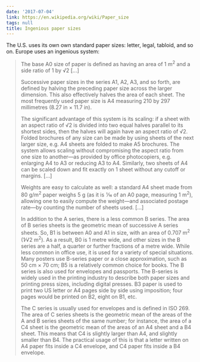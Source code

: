 ```yaml
---
date: '2017-07-04'
link: https://en.wikipedia.org/wiki/Paper_size
tags: null
title: Ingenious paper sizes
---
```


The U.S. uses its own own standard paper sizes: letter, legal, tabloid, and so on. Europe uses an ingenious system:

>The base A0 size of paper is defined as having an area of 1 m<sup>2</sup> and a side ratio of 1 by √2 [...]
>
>Successive paper sizes in the series A1, A2, A3, and so forth, are defined by halving the preceding paper size across the larger dimension. This also effectively halves the area of each sheet. The most frequently used paper size is A4 measuring 210 by 297 millimetres (8.27 in × 11.7 in).
>
>The significant advantage of this system is its scaling: if a sheet with an aspect ratio of √2 is divided into two equal halves parallel to its shortest sides, then the halves will again have an aspect ratio of √2. Folded brochures of any size can be made by using sheets of the next larger size, e.g. A4 sheets are folded to make A5 brochures. The system allows scaling without compromising the aspect ratio from one size to another—as provided by office photocopiers, e.g. enlarging A4 to A3 or reducing A3 to A4. Similarly, two sheets of A4 can be scaled down and fit exactly on 1 sheet without any cutoff or margins. [...]
>
>Weights are easy to calculate as well: a standard A4 sheet made from 80 g/m<sup>2</sup> paper weighs 5 g (as it is  1⁄16 of an A0 page, measuring 1 m<sup>2</sup>), allowing one to easily compute the weight—and associated postage rate—by counting the number of sheets used. [...]
>
>In addition to the A series, there is a less common B series. The area of B series sheets is the geometric mean of successive A series sheets. So, B1 is between A0 and A1 in size, with an area of 0.707 m<sup>2</sup> (1⁄√2 m<sup>2</sup>). As a result, B0 is 1 metre wide, and other sizes in the B series are a half, a quarter or further fractions of a metre wide. While less common in office use, it is used for a variety of special situations. Many posters use B-series paper or a close approximation, such as 50 cm × 70 cm; B5 is a relatively common choice for books. The B series is also used for envelopes and passports. The B-series is widely used in the printing industry to describe both paper sizes and printing press sizes, including digital presses. B3 paper is used to print two US letter or A4 pages side by side using imposition; four pages would be printed on B2, eight on B1, etc.
>
>The C series is usually used for envelopes and is defined in ISO 269. The area of C series sheets is the geometric mean of the areas of the A and B series sheets of the same number; for instance, the area of a C4 sheet is the geometric mean of the areas of an A4 sheet and a B4 sheet. This means that C4 is slightly larger than A4, and slightly smaller than B4. The practical usage of this is that a letter written on A4 paper fits inside a C4 envelope, and C4 paper fits inside a B4 envelope.
